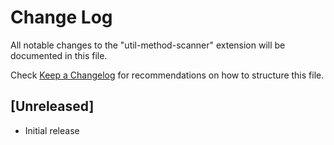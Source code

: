 # Change Log

All notable changes to the "util-method-scanner" extension will be documented in this file.

Check [Keep a Changelog](http://keepachangelog.com/) for recommendations on how to structure this file.

## [Unreleased]

- Initial release